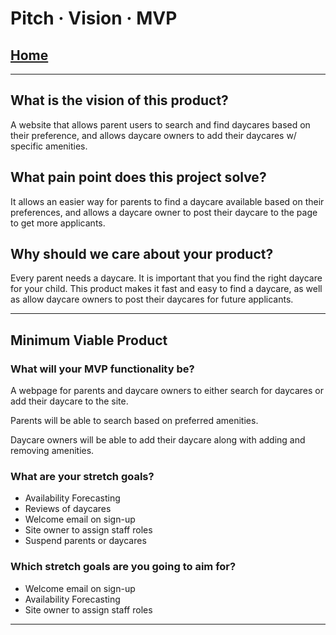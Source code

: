 # Pitch &middot; Vision &middot; MVP

## [Home](../README.md)

---

## What is the vision of this product?

A website that allows parent users to search and find daycares based on their preference, and allows daycare owners to add their daycares w/ specific amenities.

## What pain point does this project solve?

It allows an easier way for parents to find a daycare available based on their preferences, and allows a daycare owner to post their daycare to the page to get more applicants.

## Why should we care about your product?

Every parent needs a daycare. It is important that you find the right daycare for your child. This product makes it fast and easy to find a daycare, as well as allow daycare owners to post their daycares for future applicants.

---

## Minimum Viable Product

### What will your MVP functionality be?

A webpage for parents and daycare owners to either search for daycares or add their daycare to the site.

Parents will be able to search based on preferred amenities.

Daycare owners will be able to add their daycare along with adding and removing amenities.

### What are your stretch goals?

* Availability Forecasting
* Reviews of daycares
* Welcome email on sign-up
* Site owner to assign staff roles
* Suspend parents or daycares

### Which stretch goals are you going to aim for?

* Welcome email on sign-up
* Availability Forecasting
* Site owner to assign staff roles

---
